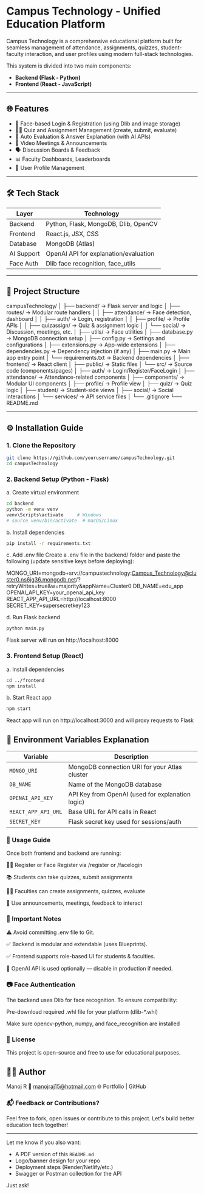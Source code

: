 # Campus Technology - Unified Education Platform

Campus Technology is a comprehensive educational platform built for seamless management of attendance, assignments, quizzes, student-faculty interaction, and user profiles using modern full-stack technologies.

This system is divided into two main components:

- **Backend (Flask - Python)**
- **Frontend (React - JavaScript)**

---

## 🌐 Features

- 🔐 Face-based Login & Registration (using Dlib and image storage)
- 🧑‍🏫 Quiz and Assignment Management (create, submit, evaluate)
- 🧠 Auto Evaluation & Answer Explanation (with AI APIs)
- 🎥 Video Meetings & Announcements
- 🗣️ Discussion Boards & Feedback
- 📊 Faculty Dashboards, Leaderboards
- 👤 User Profile Management

---

## 🛠️ Tech Stack

| Layer       | Technology                            |
|------------|----------------------------------------|
| Backend     | Python, Flask, MongoDB, Dlib, OpenCV  |
| Frontend    | React.js, JSX, CSS                    |
| Database    | MongoDB (Atlas)                       |
| AI Support  | OpenAI API for explanation/evaluation |
| Face Auth   | Dlib face recognition, face_utils     |

---

## 📁 Project Structure

campusTechnology/
│
├── backend/ → Flask server and logic
│ ├── routes/ → Modular route handlers
│ │ ├── attendance/ → Face detection, dashboard
│ │ ├── auth/ → Login, registration
│ │ ├── profile/ → Profile APIs
│ │ ├── quizassign/ → Quiz & assignment logic
│ │ └── social/ → Discussion, meetings, etc.
│ ├── utils/ → Face utilities
│ ├── database.py → MongoDB connection setup
│ ├── config.py → Settings and configurations
│ ├── extensions.py → App-wide extensions
│ ├── dependencies.py → Dependency injection (if any)
│ ├── main.py → Main app entry point
│ └── requirements.txt → Backend dependencies
│
├── frontend/ → React client
│ ├── public/ → Static files
│ └── src/ → Source code (components/pages)
│ ├── auth/ → Login/Register/FaceLogin
│ ├── attendance/ → Attendance-related components
│ ├── components/ → Modular UI components
│ ├── profile/ → Profile view
│ ├── quiz/ → Quiz logic
│ ├── student/ → Student-side views
│ ├── social/ → Social interactions
│ └── services/ → API service files
│
└── .gitignore
└── README.md


---

## ⚙️ Installation Guide

### 1. Clone the Repository

```bash
git clone https://github.com/yourusername/campusTechnology.git
cd campusTechnology
```

### 2. Backend Setup (Python - Flask)
a. Create virtual environment
```bash
cd backend
python -m venv venv
venv\Scripts\activate     # Windows
# source venv/bin/activate  # macOS/Linux
```
b. Install dependencies

```bash
pip install -r requirements.txt
```

c. Add .env file
Create a .env file in the backend/ folder and paste the following (update sensitive keys before deploying):

MONGO_URI=mongodb+srv://campustechnology:Campus_Technology@cluster0.ns6jg36.mongodb.net/?retryWrites=true&w=majority&appName=Cluster0
DB_NAME=edu_app
OPENAI_API_KEY=your_openai_api_key
REACT_APP_API_URL=http://localhost:8000
SECRET_KEY=supersecretkey123

d. Run Flask backend

```bash
python main.py
```
Flask server will run on http://localhost:8000

### 3. Frontend Setup (React)

a. Install dependencies
``` bash
cd ../frontend
npm install
```

b. Start React app
```bash
npm start
```

React app will run on http://localhost:3000 and will proxy requests to Flask

## 🔐 Environment Variables Explanation

| Variable            | Description                                      |
| ------------------- | ------------------------------------------------ |
| `MONGO_URI`         | MongoDB connection URI for your Atlas cluster    |
| `DB_NAME`           | Name of the MongoDB database                     |
| `OPENAI_API_KEY`    | API Key from OpenAI (used for explanation logic) |
| `REACT_APP_API_URL` | Base URL for API calls in React                  |
| `SECRET_KEY`        | Flask secret key used for sessions/auth          |

### 🚀 Usage Guide
Once both frontend and backend are running:

🧍‍♂️ Register or Face Register via /register or /facelogin

📚 Students can take quizzes, submit assignments

👩‍🏫 Faculties can create assignments, quizzes, evaluate

📣 Use announcements, meetings, feedback to interact

### 📌 Important Notes
⚠️ Avoid committing .env file to Git.

✅ Backend is modular and extendable (uses Blueprints).

✅ Frontend supports role-based UI for students & faculties.

🧪 OpenAI API is used optionally — disable in production if needed.

### 📷 Face Authentication
The backend uses Dlib for face recognition. To ensure compatibility:

Pre-download required .whl file for your platform (dlib-*.whl)

Make sure opencv-python, numpy, and face_recognition are installed

### 🧾 License
This project is open-source and free to use for educational purposes.

## 👨‍💻 Author
Manoj R
📧 manojraj15@hotmail.com
🌐 Portfolio | GitHub

### 📬 Feedback or Contributions?
Feel free to fork, open issues or contribute to this project. Let's build better education tech together!

---

Let me know if you also want:
- A PDF version of this `README.md`
- Logo/banner design for your repo
- Deployment steps (Render/Netlify/etc.)
- Swagger or Postman collection for the API

Just ask!
